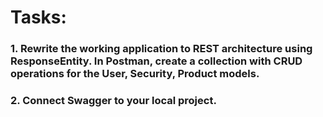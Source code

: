 # Tasks:
### 1. Rewrite the working application to REST architecture using ResponseEntity. In Postman, create a collection with CRUD operations for the User, Security, Product models.
### 2. Connect Swagger to your local project.
